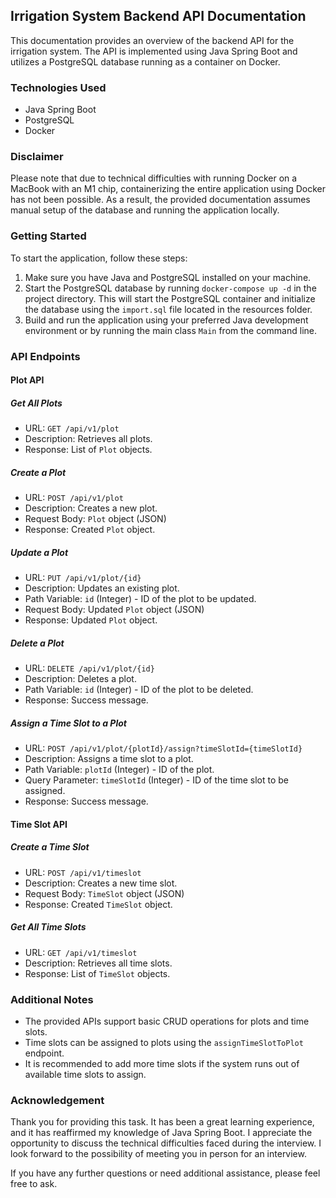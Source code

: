 ## Irrigation System Backend API Documentation

This documentation provides an overview of the backend API for the irrigation system. The API is implemented using Java Spring Boot and utilizes a PostgreSQL database running as a container on Docker.

### Technologies Used

- Java Spring Boot
- PostgreSQL
- Docker

### Disclaimer

Please note that due to technical difficulties with running Docker on a MacBook with an M1 chip, containerizing the entire application using Docker has not been possible. As a result, the provided documentation assumes manual setup of the database and running the application locally.

### Getting Started

To start the application, follow these steps:

1. Make sure you have Java and PostgreSQL installed on your machine.
2. Start the PostgreSQL database by running `docker-compose up -d` in the project directory. This will start the PostgreSQL container and initialize the database using the `import.sql` file located in the resources folder.
3. Build and run the application using your preferred Java development environment or by running the main class `Main` from the command line.

### API Endpoints

#### Plot API

##### Get All Plots

- URL: `GET /api/v1/plot`
- Description: Retrieves all plots.
- Response: List of `Plot` objects.

##### Create a Plot

- URL: `POST /api/v1/plot`
- Description: Creates a new plot.
- Request Body: `Plot` object (JSON)
- Response: Created `Plot` object.

##### Update a Plot

- URL: `PUT /api/v1/plot/{id}`
- Description: Updates an existing plot.
- Path Variable: `id` (Integer) - ID of the plot to be updated.
- Request Body: Updated `Plot` object (JSON)
- Response: Updated `Plot` object.

##### Delete a Plot

- URL: `DELETE /api/v1/plot/{id}`
- Description: Deletes a plot.
- Path Variable: `id` (Integer) - ID of the plot to be deleted.
- Response: Success message.

##### Assign a Time Slot to a Plot

- URL: `POST /api/v1/plot/{plotId}/assign?timeSlotId={timeSlotId}`
- Description: Assigns a time slot to a plot.
- Path Variable: `plotId` (Integer) - ID of the plot.
- Query Parameter: `timeSlotId` (Integer) - ID of the time slot to be assigned.
- Response: Success message.

#### Time Slot API

##### Create a Time Slot

- URL: `POST /api/v1/timeslot`
- Description: Creates a new time slot.
- Request Body: `TimeSlot` object (JSON)
- Response: Created `TimeSlot` object.

##### Get All Time Slots

- URL: `GET /api/v1/timeslot`
- Description: Retrieves all time slots.
- Response: List of `TimeSlot` objects.

### Additional Notes

- The provided APIs support basic CRUD operations for plots and time slots.
- Time slots can be assigned to plots using the `assignTimeSlotToPlot` endpoint.
- It is recommended to add more time slots if the system runs out of available time slots to assign.

### Acknowledgement

Thank you for providing this task. It has been a great learning experience, and it has reaffirmed my knowledge of Java Spring Boot. I appreciate the opportunity to discuss the technical difficulties faced during the interview. I look forward to the possibility of meeting you in person for an interview.

If you have any further questions or need additional assistance, please feel free to ask.
